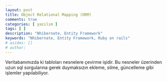 ```yaml
---
layout: post
title: Object Relational Mapping (ORM)
comments: true
categories: [ yazılım ]
tags: [ ]
description: "Nhibernate, Entity Framework"
keywords: "Nhibernate, Entity Framework, Ruby on rails"
# asides: []
# author:
---
```


Veritabanımızda ki tabloları nesnelere çevirme işidir. Bu nesneler üzerinden
uzun sql sorgularına gerek duymaksızın ekleme, silme, güncelleme gibi işlemler yapılabiliyor.

<!-- more -->
